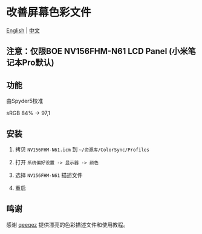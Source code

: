 # 改善屏幕色彩文件

[English](README.md) | [中文](README-CN.md)

## 注意：仅限BOE NV156FHM-N61 LCD Panel (小米笔记本Pro默认)

## 功能

由Spyder5校准

sRGB 84% -> 97,1


## 安装

1. 拷贝 `NV156FHM-N61.icm` 到 `~/资源库/ColorSync/Profiles`

2. 打开 `系统偏好设置 -> 显示器 -> 颜色`

3. 选择 `NV156FHM-N61` 描述文件

4. 重启


## 鸣谢

感谢 [qeeqez](https://github.com/qeeqez) 提供漂亮的色彩描述文件和使用教程。
